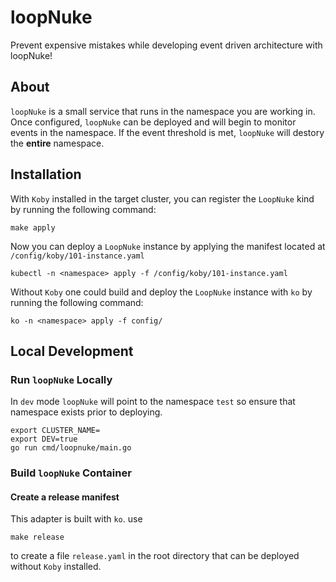 # loopNuke
Prevent expensive mistakes while developing event driven architecture with loopNuke!

## About
`loopNuke` is a small service that runs in the namespace you are working in. Once configured, `loopNuke` can be deployed and will begin to monitor events in the namespace. If the event threshold is met, `loopNuke` will destory the **entire** namespace.


## Installation
With `Koby` installed in the target cluster, you can register the `LoopNuke` kind by running the following command:
```
make apply
```

Now you can deploy a `LoopNuke` instance by applying the manifest located at `/config/koby/101-instance.yaml`
```
kubectl -n <namespace> apply -f /config/koby/101-instance.yaml
```

Without `Koby` one could build and deploy the `LoopNuke` instance with `ko` by running the following command:
```
ko -n <namespace> apply -f config/
```


## Local Development

### Run `loopNuke` Locally
In `dev` mode `loopNuke` will point to the namespace `test` so ensure that namespace exists prior to deploying.
```
export CLUSTER_NAME=
export DEV=true
go run cmd/loopnuke/main.go
```

### Build `loopNuke` Container

#### Create a release manifest
This adapter is built with `ko`.
use
```
make release
```
to create a file `release.yaml` in the root directory that can be deployed without `Koby` installed.
